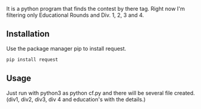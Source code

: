 It is a python program that finds the contest by there tag.
Right now I'm filtering only Educational Rounds and Div. 1, 2, 3 and 4.

## Installation

Use the package manager pip to install request.

```bash
pip install request
```

## Usage

Just run with python3 as python cf.py and there will be several file created.(div1, div2, div3, div 4 and education's with the details.)
